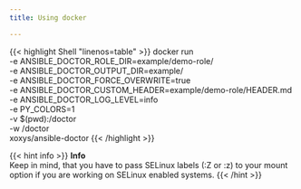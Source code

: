 ```yaml
---
title: Using docker

---
```


{{< highlight Shell "linenos=table" >}}
docker run \
    -e ANSIBLE_DOCTOR_ROLE_DIR=example/demo-role/ \
    -e ANSIBLE_DOCTOR_OUTPUT_DIR=example/ \
    -e ANSIBLE_DOCTOR_FORCE_OVERWRITE=true \
    -e ANSIBLE_DOCTOR_CUSTOM_HEADER=example/demo-role/HEADER.md \
    -e ANSIBLE_DOCTOR_LOG_LEVEL=info \
    -e PY_COLORS=1 \
    -v $(pwd):/doctor \
    -w /doctor \
    xoxys/ansible-doctor
{{< /highlight >}}

{{< hint info >}}
**Info**\
Keep in mind, that you have to pass SELinux labels (:Z or :z) to your mount option if you are working on SELinux enabled systems.
{{< /hint >}}

